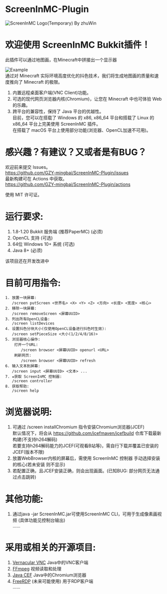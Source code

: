 # ScreenInMC-Plugin
![ScreenInMC Logo(Temporary) By zhuWin](https://ghproxy.com/https://github.com/GZY-mingbai/ScreenInMC-Plugin/blob/master/logo.png?raw=true)
# 欢迎使用 ScreenInMC Bukkit插件！
此插件可以通过地图画，在Minecraft中拼接出一个显示器

![Example](https://ghproxy.com/https://github.com/GZY-mingbai/ScreenInMC-Plugin/blob/master/example.png?raw=true)  
通过对 Minecraft 实际环境高度优化的抖色技术，我们将生成地图画的质量和速度推向了 Minecraft 的极限。
1. 内置远程桌面客户端(VNC Client)功能。
2. 可选的现代网页浏览器内核(Chromium)，让您在 Minecraft 中也可体验 Web 的乐趣。
3. 跨平台的兼容性，保持了 Java 平台的优越性。  
目前，您可以在搭载了 Windows 的 x86, x86_64 平台和搭载了 Linux 的 x86_64 平台上完美使用 ScreenInMC 插件。  
在搭载了 macOS 平台上使用部分功能(浏览器、OpenCL加速不可用)。  

# 感兴趣？有建议？又或者是有BUG？
欢迎前来提交 Issues。  
https://github.com/GZY-mingbai/ScreenInMC-Plugin/issues  
最新构建可在 Actions 中获取。  
https://github.com/GZY-mingbai/ScreenInMC-Plugin/actions  

使用 MIT 许可证。

# 运行要求: 
1. 1.8-1.20 Bukkit 服务端 (推荐PaperMC) (必须)
2. OpenCL 支持 (可选)
3. 64位 Windows 10+ 系统 (可选)
4. Java 8+ (必须)

该项目还在开发改进中

# 目前可用指令:
```
1. 放置一块屏幕:  
   /screen putScreen <世界名> <X> <Y> <Z> <方向> <长度> <宽度> <核心>
2. 移除一块屏幕:  
   /screen removeScreen <屏幕UUID>
3. 列出所有OpenCL设备:  
   /screen listDevices
4. 设置抖色分块大小(仅使用OpenCL设备进行抖色时生效):  
   /screen setPieceSize <大小(1/2/4/8/16)>
5. 浏览器核心操作:  
    打开一个URL:  
       /screen browser <屏幕UUID> openurl <URL>  
    刷新网页:  
       /screen browser <屏幕UUID> refresh  
6. 输入文本到屏幕:  
   /screen input <屏幕UUID> <文本> ...
7. ★获取 ScreenInMC 控制器:  
   /screen controller
8. 获取帮助:  
   /screen help
```

# 浏览器说明:
1. 可通过 /screen installChromium 指令安装Chromium浏览器(JCEF)  
默认情况下，将会从 https://github.com/jcefmaven/jcefbuild 仓库下载最新构建(不支持h264解码)  
若要支持h264解码能力的JCEF(可观看B站等)，需自行下载并覆盖已安装的JCEF(版本不限)
2. 放置WebBrowser内核的屏幕后，需使用 ScreenInMC 控制器 手动选择安装的核心(若未安装 则不显示)
3. 若配置正确，且JCEF安装正确，则会出现画面。(已知BUG: 部分网页无法通过点击跳转)
# 其他功能:
1. 通过java -jar ScreenInMC.jar可使用ScreenInMC CLI，可用于生成像素画视频 (具体功能见控制台输出)  
……
# 采用或相关的开源项目:
1. [Vernacular VNC](https://github.com/shinyhut/vernacular-vnc) Java中的VNC客户端
2. [FFmpeg](https://github.com/ffmpeg/ffmpeg) 视频读取和处理
3. [Java CEF](https://github.com/chromiumembedded/java-cef) Java中的Chromium浏览器
4. [FreeRDP](https://github.com/FreeRDP/FreeRDP) (未来可能使用) 用于RDP客户端   
......